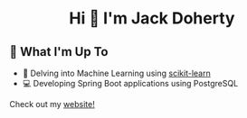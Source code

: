 <h1 align="center">Hi 👋 I'm Jack Doherty</h1>

## 🚀 What I'm Up To

- 🤖 Delving into Machine Learning using [scikit-learn](https://scikit-learn.org/)
- 💻 Developing Spring Boot applications using PostgreSQL

Check out my [website!](https://jtdportfolio-real.vercel.app/)
